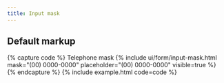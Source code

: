 ```yaml
---
title: Input mask
---
```


## Default markup

{% capture code %}
<label class="form-label">Telephone mask</label>
{% include ui/form/input-mask.html mask="(00) 0000-0000" placeholder="(00) 0000-0000" visible=true %}
{% endcapture %}
{% include example.html code=code %}
